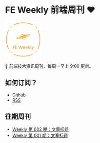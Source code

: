 # FE Weekly 前端周刊 ❤️

<link rel="icon" href="favicon.ico" type="image/x-icon" />

<img src="https://raw.githubusercontent.com/campcc/weekly/main/logo/logo.png" width="120" height="120" />

🚀 前端技术资讯周刊，每周一早上 9:00 更新。

## 如何订阅？

- [Github](https://github.com/campcc/weekly)
- [RSS](https://campcc.github.io/weekly/public/rss.xml)

## 往期周刊
- [Weekly 第 002 期：文章标题](https://campcc.github.io/weekly/docs/issue-002)
- [Weekly 第 001 期：文章标题](https://campcc.github.io/weekly/docs/issue-001)